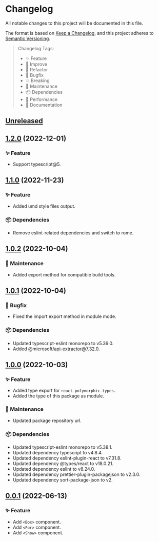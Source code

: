 # Changelog

All notable changes to this project will be documented in this file.

The format is based on [Keep a Changelog](https://keepachangelog.com/en/1.0.0/),
and this project adheres to [Semantic Versioning](https://semver.org/spec/v2.0.0.html).

> Changelog Tags:
>
> - ✨ Feature
> - 💎 Improve
> - 🧱 Refactor
> - 🐛 Bugfix
> - 💥 Breaking
> - 🚧 Maintenance
> - 📦 Dependencies
> - 🚀 Performance
> - 📝 Documentation

## [Unreleased]

## [1.2.0] (2022-12-01)

### ✨ Feature

- Support typescript@5.

## [1.1.0] (2022-11-23)

### ✨ Feature

- Added umd style files output.

### 📦 Dependencies

- Remove eslint-related dependencies and switch to rome.

## [1.0.2] (2022-10-04)

### 🚧 Maintenance

- Added export method for compatible build tools.

## [1.0.1] (2022-10-04)

### 🐛 Bugfix

- Fixed the import export method in module mode.

### 📦 Dependencies

- Updated typescript-eslint monorepo to v5.39.0.
- Added @microsoft/api-extractor@7.32.0.

## [1.0.0] (2022-10-03)

### ✨ Feature

- Added type export for `react-polymorphic-types`.
- Added the type of this package as module.

### 🚧 Maintenance

- Updated package repository url.

### 📦 Dependencies

- Updated typescript-eslint monorepo to v5.38.1.
- Updated dependency typescript to v4.8.4.
- Updated dependency eslint-plugin-react to v7.31.8.
- Updated dependency @types/react to v18.0.21.
- Updated dependency eslint to v8.24.0.
- Updated dependency prettier-plugin-packagejson to v2.3.0.
- Updated dependency sort-package-json to v2.

## [0.0.1] (2022-06-13)

### ✨ Feature

- Add `<Box>` component.
- Add `<For>` component.
- Add `<Show>` component.

[unreleased]: https://github.com/lzm0x219/rc-basic/compare/v1.2.0...HEAD
[1.2.0]: https://github.com/lzm0x219/rc-basic/compare/1.1.0...v1.2.0
[1.1.0]: https://github.com/lzm0x219/rc-basic/compare/1.0.2...v1.1.0
[1.0.2]: https://github.com/lzm0x219/rc-basic/compare/1.0.1...v1.0.2
[1.0.1]: https://github.com/lzm0x219/rc-basic/compare/1.0.0...v1.0.1
[1.0.0]: https://github.com/lzm0x219/rc-basic/compare/v0.0.1...1.0.0
[0.0.1]: https://github.com/lzm0x219/rc-basic/releases/tag/v0.0.1
